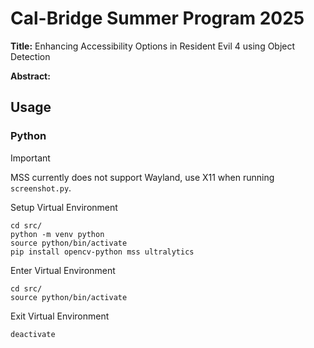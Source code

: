 # Cal-Bridge Summer Program 2025
**Title:** Enhancing Accessibility Options in Resident Evil 4 using Object Detection

**Abstract:**

## Usage

### Python
> [!IMPORTANT]
> MSS currently does not support Wayland, use X11 when running `screenshot.py`.

Setup Virtual Environment
```shell
cd src/
python -m venv python
source python/bin/activate
pip install opencv-python mss ultralytics
```

Enter Virtual Environment
```shell
cd src/
source python/bin/activate
```

Exit Virtual Environment
```shell
deactivate
```
